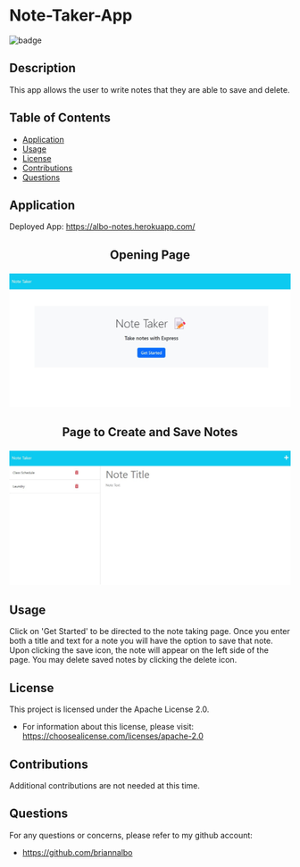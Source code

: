 # Note-Taker-App


![badge](https://img.shields.io/badge/license-Apache_License_2.0-purple)


  ## Description
  This app allows the user to write notes that they are able to save and delete. 
  

  ## Table of Contents
  - [Application](#application)
  - [Usage](#usage)
  - [License](#license)
  - [Contributions](#contributions)
  - [Questions](#questions)
  
  ## Application
  Deployed App: https://albo-notes.herokuapp.com/
## <p align="center">Opening Page<p align="center">
  ![notehome.jpg](https://github.com/briannalbo/Note-Taker-App/blob/main/notehome.jpg)
 ## <p align="center">Page to Create and Save Notes<p align="center">
  ![notepage.jpg](https://github.com/briannalbo/Note-Taker-App/blob/main/notepage.jpg)


  ## Usage
  Click on 'Get Started' to be directed to the note taking page. Once you enter both a title and text for a note you will have the option to save that note. Upon clicking the save icon, the note will appear on the left side of the page. You may delete saved notes by clicking the delete icon. 

  ## License
This project is licensed under the Apache License 2.0.
- For information about this license, please visit: https://choosealicense.com/licenses/apache-2.0

## Contributions
  Additional contributions are not needed at this time.

  ## Questions
  For any questions or concerns, please refer to my github account:
- https://github.com/briannalbo
